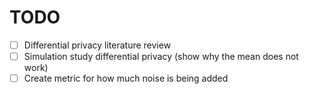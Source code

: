 
# TODO
* [ ] Differential privacy literature review
* [ ] Simulation study differential privacy (show why the mean does not work)
* [ ] Create metric for how much noise is being added
